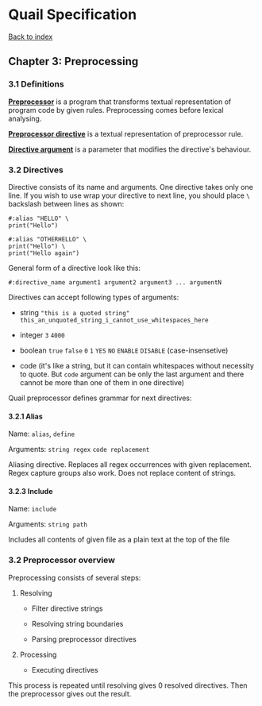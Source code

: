 # Quail Specification
[Back to index](index.md)

## Chapter 3: Preprocessing

### 3.1 Definitions

**<u>Preprocessor</u>** is a program that transforms textual representation of program code by given rules. Preprocessing comes before lexical analysing.

**<u>Preprocessor directive</u>** is a textual representation of preprocessor rule.

**<u>Directive argument</u>** is a parameter that modifies the directive's behaviour.

### 3.2 Directives

Directive consists of its name and arguments. One directive takes only one line. If you wish to use wrap your directive to next line, you should place `\` backslash between lines as shown:

```
#:alias "HELLO" \
print("Hello")

#:alias "OTHERHELLO" \
print("Hello") \
print("Hello again")
```

General form of a directive look like this:

```
#:directive_name argument1 argument2 argument3 ... argumentN
```

Directives can accept following types of arguments:

- string `"this is a quoted string" this_an_unquoted_string_i_cannot_use_whitespaces_here`

- integer `3` `4000`

- boolean `true` `false` `0` `1` `YES` `NO` `ENABLE` `DISABLE` (case-insensetive)

- code (it's like a string, but it can contain whitespaces without necessity to quote. But `code` argument can be only the last argument and there cannot be more than one of them in one directive)

Quail preprocessor defines grammar for next directives:

#### 3.2.1 Alias

Name: `alias`, `define`

Arguments: `string regex` `code replacement`

Aliasing directive. Replaces all regex occurrences with given replacement. Regex capture groups also work. Does not replace content of strings.

#### 3.2.3 Include

Name: `include`

Arguments: `string path`

Includes all contents of given file as a plain text at the top of the file

### 3.2 Preprocessor overview

Preprocessing consists of several steps:

1. Resolving
   
   - Filter directive strings
   
   - Resolving string boundaries
   
   - Parsing preprocessor directives

2. Processing
   
   - Executing directives

This process is repeated until resolving gives 0 resolved directives. Then the preprocessor gives out the result.
